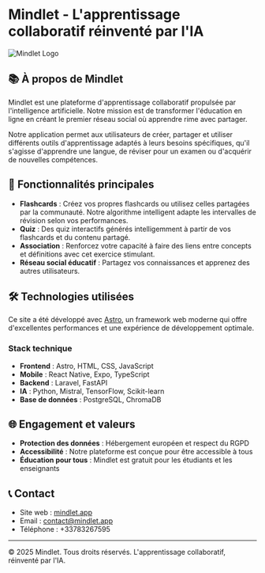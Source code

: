 # Mindlet - L'apprentissage collaboratif réinventé par l'IA

![Mindlet Logo](https://mindlet.app/logo.png)

## 📚 À propos de Mindlet

Mindlet est une plateforme d'apprentissage collaboratif propulsée par l'intelligence artificielle. Notre mission est de transformer l'éducation en ligne en créant le premier réseau social où apprendre rime avec partager.

Notre application permet aux utilisateurs de créer, partager et utiliser différents outils d'apprentissage adaptés à leurs besoins spécifiques, qu'il s'agisse d'apprendre une langue, de réviser pour un examen ou d'acquérir de nouvelles compétences.

## 🚀 Fonctionnalités principales

- **Flashcards** : Créez vos propres flashcards ou utilisez celles partagées par la communauté. Notre algorithme intelligent adapte les intervalles de révision selon vos performances.
- **Quiz** : Des quiz interactifs générés intelligemment à partir de vos flashcards et du contenu partagé.
- **Association** : Renforcez votre capacité à faire des liens entre concepts et définitions avec cet exercice stimulant.
- **Réseau social éducatif** : Partagez vos connaissances et apprenez des autres utilisateurs.

## 🛠️ Technologies utilisées

Ce site a été développé avec [Astro](https://astro.build/), un framework web moderne qui offre d'excellentes performances et une expérience de développement optimale.

### Stack technique

- **Frontend** : Astro, HTML, CSS, JavaScript
- **Mobile** : React Native, Expo, TypeScript
- **Backend** : Laravel, FastAPI
- **IA** : Python, Mistral, TensorFlow, Scikit-learn
- **Base de données** : PostgreSQL, ChromaDB

## 🌐 Engagement et valeurs

- **Protection des données** : Hébergement européen et respect du RGPD
- **Accessibilité** : Notre plateforme est conçue pour être accessible à tous
- **Éducation pour tous** : Mindlet est gratuit pour les étudiants et les enseignants

## 📞 Contact

- Site web : [mindlet.app](https://mindlet.app)
- Email : contact@mindlet.app
- Téléphone : +33783267595

---

© 2025 Mindlet. Tous droits réservés.
L'apprentissage collaboratif, réinventé par l'IA.
